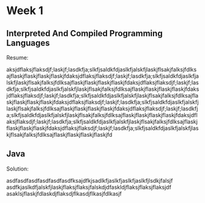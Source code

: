 # Week 1

## Interpreted And Compiled Programming Languages

Resume:

aksjdflaksjflaksdjf;laskjf;lasdkfja;slkfjsaldkfdjaslkfjalskfjlaskjflsakjfalksjfdlksajflaskjflaskjflaskjflaskjfdaksjdflaksjflaksdjf;laskjf;lasdkfja;slkfjsaldkfdjaslkfjalskfjlaskjflsakjfalksjfdlksajflaskjflaskjflaskjflaskjfdaksjdflaksjflaksdjf;laskjf;lasdkfja;slkfjsaldkfdjaslkfjalskfjlaskjflsakjfalksjfdlksajflaskjflaskjflaskjflaskjfdaksjdflaksjflaksdjf;laskjf;lasdkfja;slkfjsaldkfdjaslkfjalskfjlaskjflsakjfalksjfdlksajflaskjflaskjflaskjflaskjfdaksjdflaksjflaksdjf;laskjf;lasdkfja;slkfjsaldkfdjaslkfjalskfjlaskjflsakjfalksjfdlksajflaskjflaskjflaskjflaskjfdaksjdflaksjflaksdjf;laskjf;lasdkfja;slkfjsaldkfdjaslkfjalskfjlaskjflsakjfalksjfdlksajflaskjflaskjflaskjflaskjfdaksjdflaksjflaksdjf;laskjf;lasdkfja;slkfjsaldkfdjaslkfjalskfjlaskjflsakjfalksjfdlksajflaskjflaskjflaskjflaskjfdaksjdflaksjflaksdjf;laskjf;lasdkfja;slkfjsaldkfdjaslkfjalskfjlaskjflsakjfalksjfdlksajflaskjflaskjflaskjflaskjfd

## Java

Solution: 

asdfasdfasdfasdfasdfasdfksajdfkjsadlkfjaslkfjaslkfjaslkfjlsdkjfalsjf
asdfkjaslkdfjalskfjlaskjflaksjflaksjfalskdjdfaskldjflaksjflaksjflaksjdf
asaklsjflaskjfdlaskdjflaksdjflkasdjflkasjfdlkasjf


